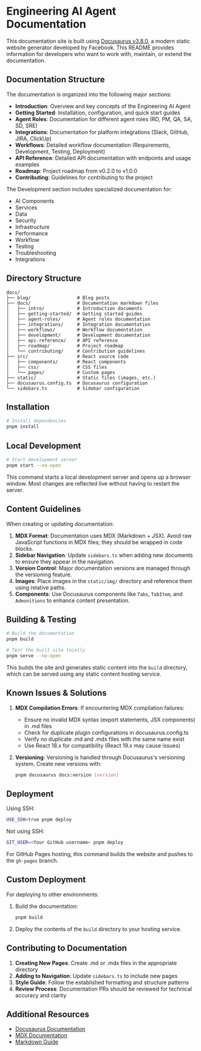 # Engineering AI Agent Documentation

This documentation site is built using [Docusaurus v3.8.0](https://docusaurus.io/), a modern static website generator developed by Facebook. This README provides information for developers who want to work with, maintain, or extend the documentation.

## Documentation Structure

The documentation is organized into the following major sections:

- **Introduction**: Overview and key concepts of the Engineering AI Agent
- **Getting Started**: Installation, configuration, and quick start guides
- **Agent Roles**: Documentation for different agent roles (RD, PM, QA, SA, SD, SRE)
- **Integrations**: Documentation for platform integrations (Slack, GitHub, JIRA, ClickUp)
- **Workflows**: Detailed workflow documentation (Requirements, Development, Testing, Deployment)
- **API Reference**: Detailed API documentation with endpoints and usage examples
- **Roadmap**: Project roadmap from v0.2.0 to v1.0.0
- **Contributing**: Guidelines for contributing to the project

The Development section includes specialized documentation for:
- AI Components
- Services
- Data
- Security
- Infrastructure
- Performance
- Workflow
- Testing
- Troubleshooting
- Integrations

## Directory Structure

```
docs/
├── blog/                 # Blog posts
├── docs/                 # Documentation markdown files
│   ├── intro/            # Introduction documents
│   ├── getting-started/  # Getting started guides
│   ├── agent-roles/      # Agent roles documentation
│   ├── integrations/     # Integration documentation
│   ├── workflows/        # Workflow documentation
│   ├── development/      # Development documentation
│   ├── api-reference/    # API reference
│   ├── roadmap/          # Project roadmap
│   └── contributing/     # Contribution guidelines
├── src/                  # React source code
│   ├── components/       # React components
│   ├── css/              # CSS files
│   └── pages/            # Custom pages
├── static/               # Static files (images, etc.)
├── docusaurus.config.ts  # Docusaurus configuration
└── sidebars.ts           # Sidebar configuration
```

## Installation

```bash
# Install dependencies
pnpm install
```

## Local Development

```bash
# Start development server
pnpm start --no-open
```

This command starts a local development server and opens up a browser window. Most changes are reflected live without having to restart the server.

## Content Guidelines

When creating or updating documentation:

1. **MDX Format**: Documentation uses MDX (Markdown + JSX). Avoid raw JavaScript functions in MDX files; they should be wrapped in code blocks.
2. **Sidebar Navigation**: Update `sidebars.ts` when adding new documents to ensure they appear in the navigation.
3. **Version Control**: Major documentation versions are managed through the versioning feature.
4. **Images**: Place images in the `static/img/` directory and reference them using relative paths.
5. **Components**: Use Docusaurus components like `Tabs`, `TabItem`, and `Admonitions` to enhance content presentation.

## Building & Testing

```bash
# Build the documentation
pnpm build

# Test the built site locally
pnpm serve --no-open
```

This builds the site and generates static content into the `build` directory, which can be served using any static content hosting service.

## Known Issues & Solutions

1. **MDX Compilation Errors**: If encountering MDX compilation failures:
   - Ensure no invalid MDX syntax (export statements, JSX components) in .md files
   - Check for duplicate plugin configurations in docusaurus.config.ts
   - Verify no duplicate .md and .mdx files with the same name exist
   - Use React 18.x for compatibility (React 19.x may cause issues)

2. **Versioning**: Versioning is handled through Docusaurus's versioning system. Create new versions with:
   ```bash
   pnpm docusaurus docs:version [version]
   ```

## Deployment

Using SSH:

```bash
USE_SSH=true pnpm deploy
```

Not using SSH:

```bash
GIT_USER=<Your GitHub username> pnpm deploy
```

For GitHub Pages hosting, this command builds the website and pushes to the `gh-pages` branch.

## Custom Deployment

For deploying to other environments:

1. Build the documentation:
   ```bash
   pnpm build
   ```
2. Deploy the contents of the `build` directory to your hosting service.

## Contributing to Documentation

1. **Creating New Pages**: Create .md or .mdx files in the appropriate directory
2. **Adding to Navigation**: Update `sidebars.ts` to include new pages
3. **Style Guide**: Follow the established formatting and structure patterns
4. **Review Process**: Documentation PRs should be reviewed for technical accuracy and clarity

## Additional Resources

- [Docusaurus Documentation](https://docusaurus.io/docs)
- [MDX Documentation](https://mdxjs.com/docs/)
- [Markdown Guide](https://www.markdownguide.org/)
